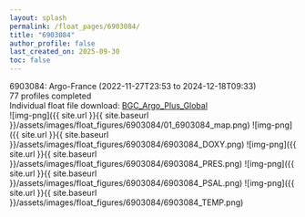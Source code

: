 ```yaml
---
layout: splash
permalink: /float_pages/6903084/
title: "6903084"
author_profile: false
last_created_on: 2025-09-30
toc: false
---
```

 
6903084: Argo-France (2022-11-27T23:53 to 2024-12-18T09:33)\
77 profiles completed\
Individual float file download: [BGC_Argo_Plus_Global](https://ftp.soest.hawaii.edu/bgc_argo_plus/Individual_Floats/outliers_removed/6903084_Sprof_processed.nc)\
![img-png]({{ site.url }}{{ site.baseurl }}/assets/images/float_figures/6903084/01_6903084_map.png)
![img-png]({{ site.url }}{{ site.baseurl }}/assets/images/float_figures/6903084/6903084_DOXY.png)
![img-png]({{ site.url }}{{ site.baseurl }}/assets/images/float_figures/6903084/6903084_PRES.png)
![img-png]({{ site.url }}{{ site.baseurl }}/assets/images/float_figures/6903084/6903084_PSAL.png)
![img-png]({{ site.url }}{{ site.baseurl }}/assets/images/float_figures/6903084/6903084_TEMP.png)
